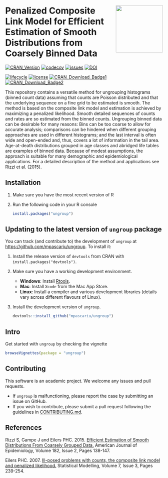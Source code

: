 # <img src="inst/figures/ungroup_logo.png" align="right" width="150" height="150" /> Penalized Composite Link Model for Efficient Estimation of Smooth Distributions from Coarsely Binned Data 
[![CRAN_Version](https://www.r-pkg.org/badges/version/ungroup)](https://cran.r-project.org/package=ungroup)
[![codecov](https://codecov.io/github/mpascariu/ungroup/branch/master/graphs/badge.svg)](https://app.codecov.io/github/mpascariu/ungroup)
[![issues](https://img.shields.io/github/issues-raw/mpascariu/ungroup.svg)](https://github.com/mpascariu/ungroup/issues)
[![DOI](http://joss.theoj.org/papers/10.21105/joss.00937/status.svg)](https://doi.org/10.21105/joss.00937)

[![lifecycle](https://img.shields.io/badge/lifecycle-maturing-blue.svg)](https://lifecycle.r-lib.org/articles/stages.html)
[![license](https://img.shields.io/badge/License-GPL%20v3-blue.svg)](https://github.com/mpascariu/ungroup/blob/master/LICENSE)
[![CRAN_Download_Badge1](https://cranlogs.r-pkg.org/badges/grand-total/ungroup)](https://CRAN.R-project.org/package=ungroup)
[![CRAN_Download_Badge2](https://cranlogs.r-pkg.org/badges/ungroup)](https://CRAN.R-project.org/package=ungroup)

This repository contains a versatile method for ungrouping histograms (binned count data) assuming that counts are Poisson distributed and that the underlying sequence on a fine grid to be estimated is smooth. The method is based on the composite link model and estimation is achieved by maximizing a penalized likelihood. Smooth detailed sequences of counts and rates are so estimated from the binned counts. Ungrouping binned data can be desirable for many reasons: Bins can be too coarse to allow for accurate analysis; comparisons can be hindered when different grouping approaches are used in different histograms; and the last interval is often wide and open-ended and, thus, covers a lot of information in the tail area. Age-at-death distributions grouped in age classes and abridged life tables are examples of binned data. Because of modest assumptions, the approach is suitable for many demographic and epidemiological applications. For a detailed description of the method and applications see Rizzi et al. (2015).

## Installation

1. Make sure you have the most recent version of R
2. Run the following code in your R console 

   ```R
   install.packages("ungroup")
   ```

## Updating to the latest version of `ungroup` package

You can track (and contribute to) the development of `ungroup` at https://github.com/mpascariu/ungroup. To install it:

1. Install the release version of `devtools` from CRAN with `install.packages("devtools")`.

2. Make sure you have a working development environment.
    * **Windows**: Install [Rtools](https://CRAN.R-project.org/bin/windows/Rtools/).
    * **Mac**: Install `Xcode` from the Mac App Store.
    * **Linux**: Install a compiler and various development libraries (details vary across different flavours of Linux).

3. Install the development version of `ungroup`.

   ```R
   devtools::install_github("mpascariu/ungroup")
   ```

## Intro
Get started with `ungroup` by checking the vignette
 ```R
 browseVignettes(package = "ungroup") 
 ```

## Contributing
This software is an academic project. We welcome any issues and pull requests.
* If `ungroup` is malfunctioning, please report the case by submitting an issue on GitHub.
* If you wish to contribute, please submit a pull request following the guidelines in [CONTRIBUTING.md](https://github.com/mpascariu/ungroup/blob/master/CONTRIBUTING.md).


## References
Rizzi S, Gampe J and Eilers PHC. 2015. [Efficient Estimation of Smooth Distributions From Coarsely Grouped Data.](https://doi.org/10.1093/aje/kwv020) American Journal of Epidemiology, Volume 182, Issue 2, Pages 138-147.

Eilers PHC. 2007. [Ill-posed problems with counts, the composite link model and penalized likelihood.](https://doi.org/10.1177/1471082X0700700302) Statistical Modelling, Volume 7, Issue 3, Pages 239-254.

